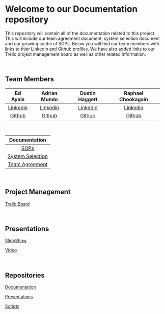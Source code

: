 # Welcome to our Documentation repository

This repository will contain all of the documentation related to this project. This will include our team agreement document, system selection document and our growing cache of SOPs. Below you will find our team members with links to thier Linkedin and Github profiles. We have also added links to our Trello project management board as well as other related information.

<br>

## Team Members

| Ed Ayala | Adrian Mundo | Dustin Haggett | Raphael Chookagain |
|:----------------------:|:-----------------------:|:----------------------:|:----------------------:|
| [Linkedin](https://www.linkedin.com/in/eddie-ayala3/) | [Linkedin](http://linkedin.com/in/adrian-mundo) | [Linkedin](https://www.linkedin.com/in/dustinhaggett) | [Linkedin](https://www.linkedin.com/in/raphaelchookagian/) |
| [Github](https://github.com/EdMandoo1) | [Github](https://github.com/amundo1) | [Github](https://github.com/dustinhaggett) | [Github](https://github.com/cesarderio) |

<br>

| Documentation |
|:-----------------------:|
| [SOPs](https://github.com/knonsense/Documentation/tree/dev/SOPs) |
|  [System Selection](./SystemSelection.md) |
| [Team Agreement](./TeamAgreement.md) |

<br>

## Project Management

[Trello Board](https://trello.com/b/vUcQohwr/project-management)

<br>

## Presentations

[SlideShow](https://github.com/knonsense/Presentations/blob/main/TeamKnonSense.pdf)

[Video]()

<br>

## Repositories

[Documentation](https://github.com/knonsense/Documentation)

[Presentations](https://github.com/knonsense/Presentations)

[Scripts](https://github.com/knonsense/Scripts)
